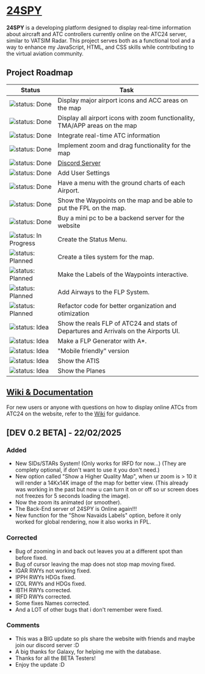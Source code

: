 # [24SPY](https://tiaguinho2009.github.io/24SPY/)

**24SPY** is a developing platform designed to display real-time information about aircraft and ATC controllers currently online on the ATC24 server, similar to VATSIM Radar. This project serves both as a functional tool and a way to enhance my JavaScript, HTML, and CSS skills while contributing to the virtual aviation community.

## Project Roadmap

| Status                                         | Task                                         |
|------------------------------------------------|----------------------------------------------|
| ![status: Done](https://img.shields.io/badge/status-Done-brightgreen) | Display major airport icons and ACC areas on the map |
| ![status: Done](https://img.shields.io/badge/status-Done-brightgreen) | Display all airport icons with zoom functionality, TMA/APP areas on the map |
| ![status: Done](https://img.shields.io/badge/status-Done-brightgreen) | Integrate real-time ATC information |
| ![status: Done](https://img.shields.io/badge/status-Done-brightgreen) | Implement zoom and drag functionality for the map |
| ![status: Done](https://img.shields.io/badge/status-Done-brightgreen) | [Discord Server](https://discord.gg/8cQAguPjkh) |
| ![status: Done](https://img.shields.io/badge/status-Done-brightgreen) | Add User Settings |
| ![status: Done](https://img.shields.io/badge/status-Done-brightgreen) | Have a menu with the ground charts of each Airport.|
| ![status: Done](https://img.shields.io/badge/status-Done-brightgreen) | Show the Waypoints on the map and be able to put the FPL on the map.|
| ![status: Done](https://img.shields.io/badge/status-Done-brightgreen) | Buy a mini pc to be a backend server for the website |
| ![status: In Progress](https://img.shields.io/badge/status-In%20progress-orange) | Create the Status Menu. |
| ![status: Planned](https://img.shields.io/badge/status-Planned-blue) | Create a tiles system for the map. |
| ![status: Planned](https://img.shields.io/badge/status-Planned-blue) | Make the Labels of the Waypoints interactive.|
| ![status: Planned](https://img.shields.io/badge/status-Planned-blue) | Add Airways to the FLP System.|
| ![status: Planned](https://img.shields.io/badge/status-Planned-blue) | Refactor code for better organization and otimization |
| ![status: Idea](https://img.shields.io/badge/status-Idea-lightgrey) | Show the reals FLP of ATC24 and stats of Departures and Arrivals on the Airports UI. |
| ![status: Idea](https://img.shields.io/badge/status-Idea-lightgrey) | Make a FLP Generator with A*. |
| ![status: Idea](https://img.shields.io/badge/status-Idea-lightgrey) | "Mobile friendly" version |
| ![status: Idea](https://img.shields.io/badge/status-Idea-lightgrey) | Show the ATIS |
| ![status: Idea](https://img.shields.io/badge/status-Idea-lightgrey) | Show the Planes |

## [Wiki & Documentation](https://github.com/tiaguinho2009/24SPY/wiki)

For new users or anyone with questions on how to display online ATCs from ATC24 on the website, refer to the [Wiki](https://github.com/tiaguinho2009/24SPY/wiki) for guidance.

## [DEV 0.2 BETA] - 22/02/2025
### Added
- New SIDs/STARs System! (Only works for IRFD for now...) (They are complety optional, if don't want to use it you don't need.)
- New option called "Show a Higher Quality Map", when ur zoom is > 10 it will render a 14Kx14K image of the map for better view. (This already was working in the past but now u can turn it on or off so ur screen does not freezes for 5 seconds loading the image).
- Now the zoom its animated (or smoother).
- The Back-End server of 24SPY is Online again!!!
- New function for the "Show Navaids Labels" option, before it only worked for global rendering, now it also works in FPL.

### Corrected
- Bug of zooming in and back out leaves you at a different spot than before fixed.
- Bug of cursor leaving the map does not stop map moving fixed.
- IGAR RWYs not working fixed.
- IPPH RWYs HDGs fixed.
- IZOL RWYs and HDGs fixed.
- IBTH RWYs corrected.
- IRFD RWYs corrected.
- Some fixes Names corrected.
- And a LOT of other bugs that i don't remember were fixed.

### Comments
- This was a BIG update so pls share the website with friends and maybe join our discord server :D
- A big thanks for Galaxy, for helping me with the database.
- Thanks for all the BETA Testers!
- Enjoy the update :D